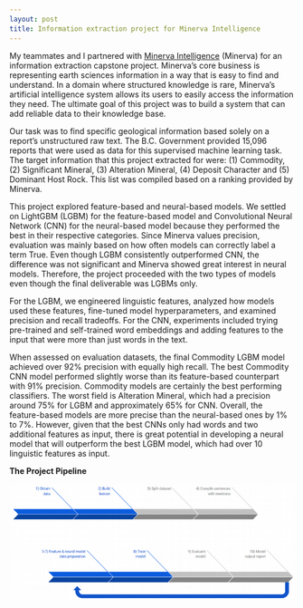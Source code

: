 ```yaml
---
layout: post
title: Information extraction project for Minerva Intelligence
---
```


My teammates and I partnered with [Minerva Intelligence](https://minervaintelligence.com/) (Minerva) for an information extraction capstone project. Minerva’s core business is representing earth sciences information in a way that is easy to find and understand. In a domain where structured knowledge is rare, Minerva’s artificial intelligence system allows its users to easily access the information they need. The ultimate goal of this project was to build a system that can add reliable data to their knowledge base. 

Our task was to find specific geological information based solely on a report’s unstructured raw text. The B.C. Government provided 15,096 reports that were used as data for this supervised machine learning task. The target information that this project extracted for were: (1) Commodity, (2) Significant Mineral, (3) Alteration Mineral, (4) Deposit Character and (5) Dominant Host Rock. This list was compiled based on a ranking provided by Minerva.

This project explored feature-based and neural-based models. We settled on LightGBM (LGBM) for the feature-based model and Convolutional Neural Network (CNN) for the neural-based model because they performed the best in their respective categories. Since Minerva values precision, evaluation was mainly based on how often models can correctly label a term True. Even though LGBM consistently outperformed CNN, the difference was not significant and Minerva showed great interest in neural models. Therefore, the project proceeded with the two types of models even though the final deliverable was LGBMs only.
 
For the LGBM, we engineered linguistic features, analyzed how models used these features, fine-tuned model hyperparameters, and examined precision and recall tradeoffs. For the CNN, experiments included trying pre-trained and self-trained word embeddings and adding features to the input that were more than just words in the text. 

When assessed on evaluation datasets, the final Commodity LGBM model achieved over 92% precision with equally high recall. The best Commodity CNN model performed slightly worse than its feature-based counterpart with 91% precision. Commodity models are certainly the best performing classifiers. The worst field is Alteration Mineral, which had a precision around 75% for LGBM and approximately 65% for CNN. Overall, the feature-based models are more precise than the neural-based ones by 1% to 7%. However, given that the best CNNs only had words and two additional features as input, there is great potential in developing a neural model that will outperform the best LGBM model, which had over 10 linguistic features as input.

**The Project Pipeline**

![](../images//capstone_pipeline.png)